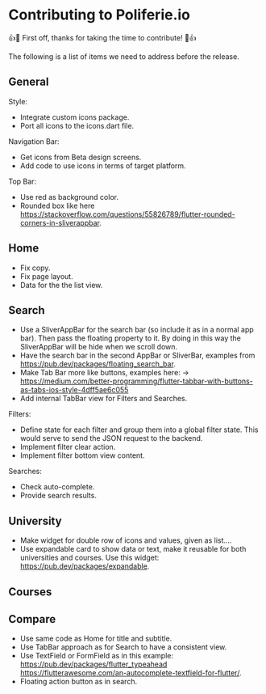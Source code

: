# Contributing to Poliferie.io

:+1::tada: First off, thanks for taking the time to contribute! :tada::+1:

The following is a list of items we need to address before the release.

## General

Style:
* Integrate custom icons package.
* Port all icons to the icons.dart file.

Navigation Bar:
* Get icons from Beta design screens.
* Add code to use icons in terms of target platform.

Top Bar:
* Use red as background color.
* Rounded box like here https://stackoverflow.com/questions/55826789/flutter-rounded-corners-in-sliverappbar.

## Home

* Fix copy.
* Fix page layout.
* Data for the the list view.

## Search

* Use a SliverAppBar for the search bar (so include it as in a normal
  app bar). Then pass the floating property to it. By doing in this way the
  SliverAppBar will be hide when we scroll down.
* Have the search bar in the second AppBar or SliverBar, examples from
  https://pub.dev/packages/floating_search_bar.
* Make Tab Bar more like buttons, examples here:
  -> https://medium.com/better-programming/flutter-tabbar-with-buttons-as-tabs-ios-style-4dff5ae6c055
* Add internal TabBar view for Filters and Searches.

Filters:
* Define state for each filter and group them into a global filter state.
  This would serve to send the JSON request to the backend.
* Implement filter clear action.
* Implement filter bottom view content.

Searches:
* Check auto-complete.
* Provide search results.

## University

* Make widget for double row of icons and values, given as list....
* Use expandable card to show data or text, make it reusable for both
  universities and courses. Use this widget:
  https://pub.dev/packages/expandable.

## Courses


## Compare

* Use same code as Home for title and subtitle.
* Use TabBar approach as for Search to have a consistent view.
* Use TextField or FormField as in this example:
  https://pub.dev/packages/flutter_typeahead
  https://flutterawesome.com/an-autocomplete-textfield-for-flutter/.
* Floating action button as in search.